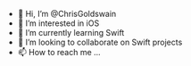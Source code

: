 - 👋 Hi, I’m @ChrisGoldswain
- 👀 I’m interested in iOS
- 🌱 I’m currently learning Swift
- 💞️ I’m looking to collaborate on Swift projects
- 📫 How to reach me ...

<!---
ChrisGoldswain/ChrisGoldswain is a ✨ special ✨ repository because its `README.md` (this file) appears on your GitHub profile.
You can click the Preview link to take a look at your changes.
--->
